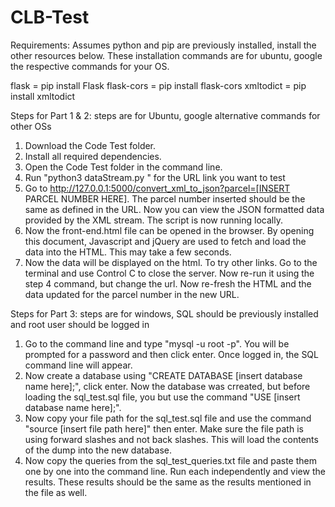 # CLB-Test
Requirements: Assumes python and pip are previously installed, install the other resources below. These installation commands are for ubuntu, google the respective commands for your OS.

flask = pip install Flask
flask-cors = pip install flask-cors
xmltodict = pip install xmltodict


Steps for Part 1 & 2: steps are for Ubuntu, google alternative commands for other OSs
1. Download the Code Test folder. 
2. Install all required dependencies.
3. Open the Code Test folder in the command line. 
4. Run "python3 dataStream.py <url link>" for the URL link you want to test
5. Go to http://127.0.0.1:5000/convert_xml_to_json?parcel=[INSERT PARCEL NUMBER HERE]. The parcel number inserted should be the same as defined in the URL. Now you can view the JSON formatted data provided by the XML stream. The script is now running locally. 
6. Now the front-end.html file can be opened in the browser. By opening this document, Javascript and jQuery are used to fetch and load the data into the HTML. This may take a few seconds. 
7. Now the data will be displayed on the html. To try other links. Go to the terminal and use Control C to close the server. Now re-run it using the step 4 command, but change the url. Now re-fresh the HTML and the data updated for the parcel number in the new URL. 

Steps for Part 3: steps are for windows, SQL should be previously installed and root user should be logged in
1. Go to the command line and type "mysql -u root -p". You will be prompted for a password and then click enter. Once logged in, the SQL command line will appear. 
2. Now create a database using "CREATE DATABASE [insert database name here];", click enter. Now the database was crreated, but before loading the sql_test.sql file, you but use the command "USE [insert database name here];". 
3. Now copy your file path for the sql_test.sql file and use the command "source [insert file path here]" then enter. Make sure the file path is using forward slashes and not back slashes. This will load the contents of the dump into the new database. 
4. Now copy the queries from the sql_test_queries.txt file and paste them one by one into the command line. Run each independently and view the results. These results should be the same as the results mentioned in the file as well. 
